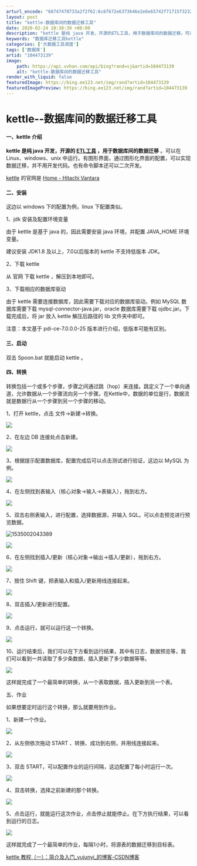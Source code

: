 ```yaml
---
arturl_encode: "68747470733a2f2f62:6c6f672e6373646e2e6e65742f71715f32323437333631312f:61727469636c652f64657461696c732f313034343733313339"
layout: post
title: "kettle-数据库间的数据迁移工具"
date: 2020-02-24 10:38:39 +08:00
description: "kettle 是纯 java 开发，开源的ETL工具，用于数据库间的数据迁移。可以在 Linux、w"
keywords: "数据库迁移工具kettle"
categories: ['大数据工具调度']
tags: ['数据库']
artid: "104473139"
image:
    path: https://api.vvhan.com/api/bing?rand=sj&artid=104473139
    alt: "kettle-数据库间的数据迁移工具"
render_with_liquid: false
featuredImage: https://bing.ee123.net/img/rand?artid=104473139
featuredImagePreview: https://bing.ee123.net/img/rand?artid=104473139
---
```


# kettle--数据库间的数据迁移工具

#### **一、kettle** 介绍

**kettle 是纯 java 开发，开源的
[ETL工具](https://baike.baidu.com/item/ETL "ETL工具")
，用于数据库间的数据迁移**
。可以在 Linux、windows、unix 中运行。有图形界面，通过图形化界面的配置，可以实现数据迁移，并不用开发代码。也有命令脚本还可以二次开发。

[kettle](https://so.csdn.net/so/search?q=kettle&spm=1001.2101.3001.7020 "kettle")
的官网是
[Home - Hitachi Vantara](https://community.hitachivantara.com/docs/DOC-1009855 "Home - Hitachi Vantara")

#### 二、安装

这边以 windows 下的配置为例，linux 下配置类似。

1、jdk 安装及配置环境变量

由于 kettle 是基于 java 的，因此需要安装 java 环境，并配置 JAVA\_HOME 环境变量。

建议安装 JDK1.8 及以上，7.0以后版本的 kettle 不支持低版本 JDK。

2、下载 kettle

从 官网 下载 kettle ，解压到本地即可。

3、下载相应的数据库驱动

由于 kettle 需要连接数据库，因此需要下载对应的数据库驱动。例如 MySQL 数据库需要下载 mysql-connector-java.jar，oracle 数据库需要下载 ojdbc.jar。下载完成后，将 jar 放入 kettle 解压后路径的 lib 文件夹中即可。

注意：本文基于 pdi-ce-7.0.0.0-25 版本进行介绍，低版本可能有区别。

#### 三、启动

双击 Spoon.bat 就能启动 kettle 。

#### 四、转换

转换包括一个或多个步骤，步骤之间通过跳（hop）来连接。跳定义了一个单向通道，允许数据从一个步骤流向另一个步骤。在Kettle中，数据的单位是行，数据流就是数据行从一个步骤到另一个步骤的移动。

1、打开 kettle，点击 文件->新建->转换。

![](https://i-blog.csdnimg.cn/blog_migrate/2bed332a04f206f35fae6f6b4357d83f.png)

2、在左边 DB 连接处点击新建。

![](https://i-blog.csdnimg.cn/blog_migrate/b83c5a94785283a505da596c15f32c4d.png)

3、根据提示配置数据库，配置完成后可以点击测试进行验证，这边以 MySQL 为例。

![](https://i-blog.csdnimg.cn/blog_migrate/d58b00a6d3621a7c463c115959f3deb9.png)

4、在左侧找到表输入（核心对象->输入->表输入），拖到右方。

![](https://i-blog.csdnimg.cn/blog_migrate/04c4231070f032f39b3081c42c698eea.png)

5、双击右侧表输入，进行配置，选择数据源，并输入 SQL。可以点击预览进行预览数据。

![1535002043389](https://i-blog.csdnimg.cn/blog_migrate/c9e17718308ec244ae9a7a34f893e281.png)

![](https://i-blog.csdnimg.cn/blog_migrate/bdc932dfced5d4e447aa00e914ee74e4.png)

6、在左侧找到插入/更新（核心对象->输出->插入/更新），拖到右方。

![](https://i-blog.csdnimg.cn/blog_migrate/64be4a55257ed4e437fff19f67131e21.png)

7、按住 Shift 键，把表输入和插入/更新用线连接起来。

![](https://i-blog.csdnimg.cn/blog_migrate/16e03c035c6f9c838111b42ffdcffe58.png)

8、双击插入/更新进行配置。

![](https://i-blog.csdnimg.cn/blog_migrate/19c85c6a17ad7fad717eb580c8216529.png)

9、点击运行，就可以运行这一个转换。

![](https://i-blog.csdnimg.cn/blog_migrate/05fb4efcc30281317bc6b6e5ceda5b12.png)

10、运行结束后，我们可以在下方看到运行结果，其中有日志，数据预览等，我们可以看到一共读取了多少条数据，插入更新了多少数据等等。

![](https://i-blog.csdnimg.cn/blog_migrate/14b445d841fe594f139ef45c99cabfad.png)

这样就完成了一个最简单的转换，从一个表取数据，插入更新到另一个表。

五、作业

如果想要定时运行这个转换，那么就要用到作业。

1、新建一个作业。

![](https://i-blog.csdnimg.cn/blog_migrate/8f232df0767845225b42d721623e8efe.png)

2、从左侧依次拖动 START 、转换、成功到右侧，并用线连接起来。

![](https://i-blog.csdnimg.cn/blog_migrate/8076b17b15ac6a10be14eaafd26295e9.png)

3、双击 START，可以配置作业的运行间隔，这边配置了每小时运行一次。

![](https://i-blog.csdnimg.cn/blog_migrate/4b674c36837cd3f798e8988c9fe7c5c7.png)

4、双击转换，选择之前新建的那个转换。

![](https://i-blog.csdnimg.cn/blog_migrate/97018f9213f6c98994e7ea7ef4f74e53.png)

5、点击运行，就能运行这次作业，点击停止就能停止。在下方执行结果，可以看到运行的日志。

![](https://i-blog.csdnimg.cn/blog_migrate/adfdfefdedfc56ba7a9d93e23a9d2865.png)

这样就完成了一个最简单的作业，每隔1小时，将源表的数据迁移到目标表。

[kettle 教程（一）：简介及入门\_yujunyi\_的博客-CSDN博客](https://blog.csdn.net/qqfo24/article/details/82190535 "kettle 教程（一）：简介及入门_yujunyi_的博客-CSDN博客")